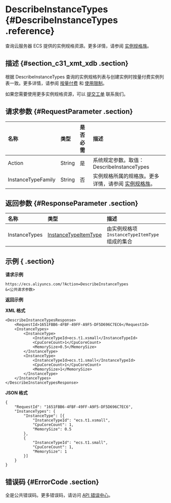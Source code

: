# DescribeInstanceTypes {#DescribeInstanceTypes .reference}

查询云服务器 ECS 提供的实例规格资源。更多详情，请参阅 [实例规格族](../../../../intl.zh-CN/产品简介/实例规格族.md#)。

## 描述 {#section_c31_xmt_xdb .section}

根据 DescribeInstanceTypes 查询的实例规格列表与创建实例时按量付费实例列表一致。更多详情，请参阅 [按量付费](../../../../intl.zh-CN/产品定价/按量付费.md#) 和 [使用限制](../../../../intl.zh-CN/用户指南/使用限制.md#)。

如果您需要使用更多实例规格资源，可以 [提交工单](https://workorder-intl.console.aliyun.com/#/ticket/createIndex) 联系我们。

## 请求参数 {#RequestParameter .section}

|名称|类型|是否必需|描述|
|:-|:-|:---|:-|
|Action|String|是|系统规定参数。取值：DescribeInstanceTypes|
|InstanceTypeFamily|String|否|实例规格所属的规格族。更多详情，请参阅 [实例规格族](../../../../intl.zh-CN/产品简介/实例规格族.md#)。|

## 返回参数 {#ResponseParameter .section}

|名称|类型|描述|
|:-|:-|:-|
|InstanceTypes|[InstanceTypeItemType](intl.zh-CN/API参考/数据类型/InstanceTypeItemType.md#)|由实例规格项 `InstanceTypeItemType` 组成的集合|

## 示例 { .section}

**请求示例** 

```
https://ecs.aliyuncs.com/?Action=DescribeInstanceTypes
&<公共请求参数>
```

**返回示例** 

**XML 格式**

```
<DescribeInstanceTypesResponse>
    <RequestId>1651FBB6-4FBF-49FF-A9F5-DF5D696C7EC6</RequestId>
    <InstanceTypes>
        <InstanceType>
            <InstanceTypeId>ecs.t1.xsmall</InstanceTypeId>
            <CpuCoreCount>1</CpuCoreCount>
            <MemorySize>0.5</MemorySize>
        </InstanceType>
        <InstanceType>
            <InstanceTypeId>ecs.t1.small</InstanceTypeId>
            <CpuCoreCount>1</CpuCoreCount>
            <MemorySize>1</MemorySize>
        </InstanceType>
    </InstanceTypes>
</DescribeInstanceTypesResponse>
```

 **JSON 格式** 

```
{
    "RequestId": "1651FBB6-4FBF-49FF-A9F5-DF5D696C7EC6",
    "InstanceTypes": {
        "InstanceType": [{
            "InstanceTypeId": "ecs.t1.xsmall",
            "CpuCoreCount": 1,
            "MemorySize": 0.5
        },
        {
            "InstanceTypeId": "ecs.t1.small",
            "CpuCoreCount": 1,
            "MemorySize": 1
        }]
    }
}
```

## 错误码 {#ErrorCode .section}

全是公共错误码。更多错误码，请访问 [API 错误中心](https://error-center.alibabacloud.com/status/product/Ecs)。

